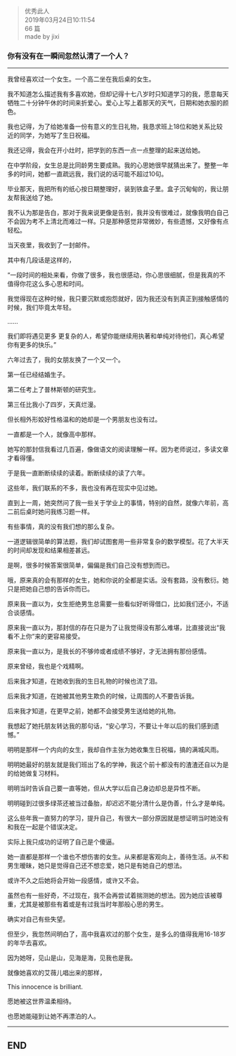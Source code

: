 > 优秀此人  
> 2019年03月24日10:11:54         
> 66 篇  
>made by jixi

### 你有没有在一瞬间忽然认清了一个人？


----------

我曾经喜欢过一个女生。一个高二坐在我后桌的女生。

我不知道怎么描述我有多喜欢她，但却记得十七八岁时只知道学习的我，愿意每天牺牲二十分钟午休的时间来折爱心。爱心上写上着那天的天气，日期和她衣服的颜色。

我也记得，为了给她准备一份有意义的生日礼物，我恳求班上18位和她关系比较近的同学，为她写了生日祝福。

我还记得，我会在开小灶时，把学到的东西一点一点整理的起来送给她。

在中学阶段，女生总是比同龄男生要成熟。我的心思她很早就猜出来了。整整一年多的时间，她都一直疏远我，我们说的话可能不超过10句。

毕业那天，我把所有的纸心按日期整理好，装到铁盒子里。盒子沉甸甸的，我让朋友帮我送给了她。

我不认为那是告白，那对于我来说更像是告别，我并没有很难过，就像我明白自己不会因为考不上清北而难过一样。只是那种感觉非常微妙，有些遗憾，又好像有点轻松。

当天夜里，我收到了一封邮件。


其中有几段话是这样的，

“一段时间的相处来看，你做了很多，我也很感动，你心思很细腻，但是我真的不值得你花这么多心思和时间。

我觉得现在这种时候，我只要沉默或抱怨就好，因为我还没有到真正到接触感情的时候，我们毕竟太年轻。

......

我们即将遇见更多 更复杂的人，希望你能继续用执著和单纯对待他们，真心希望你有更多的快乐。”



六年过去了，我的女朋友换了一个又一个。

第一任已经结婚生子。

第二任考上了普林斯顿的研究生。

第三任比我小了四岁，天真烂漫。

但长相外形姣好性格温和的她却是一个男朋友也没有过。

一直都是一个人，就像高中那样。

她写的那封信我看过几百遍，像做语文的阅读理解一样。因为老师说过，多读文章才看得懂。

于是我一直断断续续的读着。断断续续的读了六年。

这些年，我们联系的不多，我也没有再在现实中见过她。

直到上一周，她突然问了我一些关于学业上的事情，特别的自然，就像六年前，高二前后桌时她问我练习题一样。

有些事情，真的没有我们想的那么复杂。

一道逻辑很简单的算法题，我们却试图套用一些非常复杂的数学模型。花了大半天的时间却发现和结果相差甚远。

是啊，很多时候答案很简单，偏偏是我们自己没有想到而已。

哦，原来真的会有那样的女生，她和你说的全都是实话。没有套路，没有敷衍。她只是把她自己想的告诉你而已。

原来我一直以为，女生拒绝男生总需要一些看似好听得借口，比如我们还小，不适合谈感情。

原来我一直以为，那封信的存在只是为了让我觉得没有那么难堪，比直接说出“我看不上你”来的更容易接受。

原来我一直以为，是我长的不够帅或者成绩不够好，才无法拥有那份感情。

原来曾经，我也是个戏精啊。

后来我才知道，在她收到我的生日礼物的时候也流了泪。

后来我才知道，在她被其他男生欺负的时候，让周围的人不要告诉我。

后来我才知道，在更早之前，她都不会接受男生送给她的礼物。

我想起了她托朋友转达我的那句话，“安心学习，不要让十年以后的我们感到遗憾。”

明明是那样一个内向的女生，我却自作主张为她收集生日祝福，搞的满城风雨。

明明她最好的朋友就是我们班出了名的学神，我这个前十都没有的渣渣还自以为是的给她做复习材料。

明明当时告诉自己要一直等她，但从大学以后自己身边却总是异性不断。

明明碰到过很多绿茶还被当过备胎，却迟迟不能分清什么是伪善，什么才是单纯。

这么些年我一直努力的学习，提升自己，有很大一部分原因就是想证明当时她没有和我在一起是个错误决定。

实际上我只成功的证明了自己是个傻逼。

她一直都是那样一个谁也不想伤害的女生。从来都是客观向上，善待生活。从不和男生暧昧，她只是觉得自己还不想恋爱，她只是有她自己的想法。

或许不久之后她将会开始一段感情，或许又不会。

虽然也有一些好奇，不过现在，我不会再尝试着揣测她的想法。因为她应该被尊重，尤其是被那些有着或是有过我当时年那般心思的男生。

确实对自己有些失望。

但至少，我忽然间明白了，高中我喜欢过的那个女生，是多么的值得我用16-18岁的年华去喜欢。

因为她呀，见山是山，见海是海，见我也是我。

就像她喜欢的艾薇儿唱出来的那样，

This innocence is brilliant.

愿她被这世界温柔相待。

也愿她能碰到让她不再漂泊的人。






----------
## END

